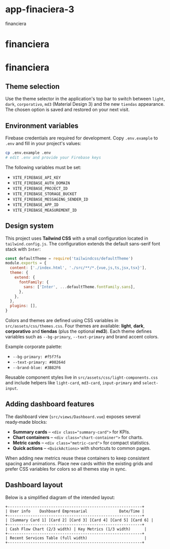 # app-finaciera-3
financiera
# financiera
# financiera

## Theme selection

Use the theme selector in the application's top bar to switch between `light`, `dark`, `corporativo`, `md3` (Material Design 3) and the new `tiendas` appearance. The chosen option is saved and restored on your next visit.

## Environment variables

Firebase credentials are required for development. Copy `.env.example` to `.env` and fill in your project's values:

```bash
cp .env.example .env
# edit .env and provide your Firebase keys
```

The following variables must be set:

- `VITE_FIREBASE_API_KEY`
- `VITE_FIREBASE_AUTH_DOMAIN`
- `VITE_FIREBASE_PROJECT_ID`
- `VITE_FIREBASE_STORAGE_BUCKET`
- `VITE_FIREBASE_MESSAGING_SENDER_ID`
- `VITE_FIREBASE_APP_ID`
- `VITE_FIREBASE_MEASUREMENT_ID`

## Design system

This project uses **Tailwind CSS** with a small configuration located in `tailwind.config.js`. The configuration extends the default sans-serif font stack with `Inter`:

```js
const defaultTheme = require('tailwindcss/defaultTheme')
module.exports = {
  content: ['./index.html', './src/**/*.{vue,js,ts,jsx,tsx}'],
  theme: {
    extend: {
      fontFamily: {
        sans: ['Inter', ...defaultTheme.fontFamily.sans],
      },
    },
  },
  plugins: [],
}
```

Colors and themes are defined using CSS variables in `src/assets/css/themes.css`. Four themes are available: **light**, **dark**, **corporativo** and **tiendas** (plus the optional **md3**). Each theme defines variables such as `--bg-primary`, `--text-primary` and brand accent colors.

Example corporate palette:
- `--bg-primary: #f5f7fa`
- `--text-primary: #00264d`
- `--brand-blue: #3B82F6`

Reusable component styles live in `src/assets/css/light-components.css` and include helpers like `light-card`, `md3-card`, `input-primary` and `select-input`.

## Adding dashboard features

The dashboard view (`src/views/Dashboard.vue`) exposes several ready‑made blocks:

- **Summary cards** – `<div class="summary-card">` for KPIs.
- **Chart containers** – `<div class="chart-container">` for charts.
- **Metric cards** – `<div class="metric-card">` for compact statistics.
- **Quick actions** – `<QuickActions>` with shortcuts to common pages.

When adding new metrics reuse these containers to keep consistent spacing and animations. Place new cards within the existing grids and prefer CSS variables for colors so all themes stay in sync.

## Dashboard layout

Below is a simplified diagram of the intended layout:

```
+-----------------------------------------------------------+
| User info    Dashboard Empresarial              Date/Time |
+-----------------------------------------------------------+
| [Summary Card 1] [Card 2] [Card 3] [Card 4] [Card 5] [Card 6] |
+-----------------------------------------------------------+
| Cash Flow Chart (2/3 width) | Key Metrics (1/3 width)      |
+-----------------------------------------------------------+
| Recent Services Table (full width)                         |
+-----------------------------------------------------------+
```

